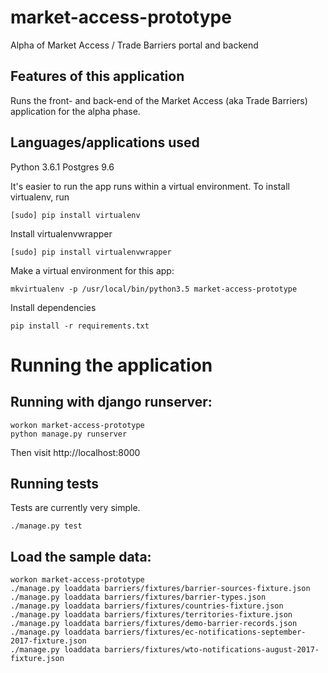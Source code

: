 # market-access-prototype
Alpha of Market Access / Trade Barriers portal and backend

## Features of this application

Runs the front- and back-end of the Market Access (aka Trade Barriers) application for the alpha phase.

## Languages/applications used

Python 3.6.1
Postgres 9.6

It's easier to run the app runs within a virtual environment. To install virtualenv, run

    [sudo] pip install virtualenv
    
Install virtualenvwrapper

    [sudo] pip install virtualenvwrapper

Make a virtual environment for this app:

    mkvirtualenv -p /usr/local/bin/python3.5 market-access-prototype
    
Install dependencies

    pip install -r requirements.txt
    
# Running the application

## Running with django runserver:

    workon market-access-prototype
    python manage.py runserver
Then visit http://localhost:8000

## Running tests

Tests are currently very simple.

    ./manage.py test

## Load the sample data:

    workon market-access-prototype
    ./manage.py loaddata barriers/fixtures/barrier-sources-fixture.json
    ./manage.py loaddata barriers/fixtures/barrier-types.json
    ./manage.py loaddata barriers/fixtures/countries-fixture.json
    ./manage.py loaddata barriers/fixtures/territories-fixture.json
    ./manage.py loaddata barriers/fixtures/demo-barrier-records.json
    ./manage.py loaddata barriers/fixtures/ec-notifications-september-2017-fixture.json
    ./manage.py loaddata barriers/fixtures/wto-notifications-august-2017-fixture.json
